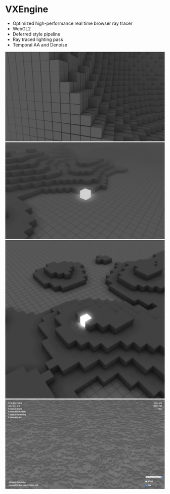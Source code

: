 # VXEngine

 - Optimized high-performance real time browser ray tracer
 - WebGL2
 - Deferred style pipeline
 - Ray traced lighting pass
 - Temporal AA and Denoise
 
 ![Alt text](images/showcase/27.png?raw=true "Title")
 ![Alt text](images/showcase/57.png?raw=true "Title")
 ![Alt text](images/showcase/53.png?raw=true "Title")
 ![Alt text](images/showcase/8.png?raw=true "Title")
